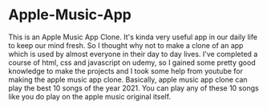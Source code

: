# Apple-Music-App
This is an Apple Music App Clone. It's kinda very useful app in our daily life to keep our mind fresh. So I thought why not to make a clone of an app which is used by almost everyone in their day to day lives. I've completed a course of html, css and javascript on udemy, so I gained some pretty good knowledge to make the projects and I took some help from youtube for making the apple music app clone.
Basically, apple music app clone can play the best 10 songs of the year 2021. You can play any of these 10 songs like you do play on the apple music original itself.
